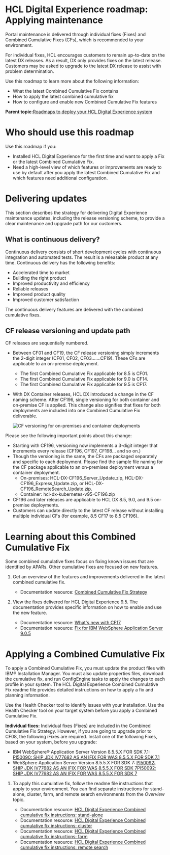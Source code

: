 # HCL Digital Experience roadmap: Applying maintenance

Portal maintenance is delivered through individual fixes \(Fixes\) and Combined Cumulative Fixes \(CFs\), which is recommended to your environment.

For individual fixes, HCL encourages customers to remain up-to-date on the latest DX releases. As a result, DX only provides fixes on the latest release. Customers may be asked to upgrade to the latest DX release to assist with problem determination.

Use this roadmap to learn more about the following information:

-   What the latest Combined Cumulative Fix contains
-   How to apply the latest combined cumulative fix
-   How to configure and enable new Combined Cumulative Fix features

**Parent topic:**[Roadmaps to deploy your HCL Digital Experience system](../install/deployment_patterns.md)

# Who should use this roadmap

Use this roadmap if you:

-   Installed HCL Digital Experience for the first time and want to apply a Fix or the latest Combined Cumulative Fix.
-   Need a high-level view of which features or improvements are ready to use by default after you apply the latest Combined Cumulative Fix and which features need additional configuration.

# Delivering updates

This section describes the strategy for delivering Digital Experience maintenance updates, including the release versioning scheme, to provide a clear maintenance and upgrade path for our customers.

## What is continuous delivery?

Continuous delivery consists of short development cycles with continuous integration and automated tests. The result is a releasable product at any time. Continuous delivery has the following benefits:

-   Accelerated time to market
-   Building the right product
-   Improved productivity and efficiency
-   Reliable releases
-   Improved product quality
-   Improved customer satisfaction

The continuous delivery features are delivered with the combined cumulative fixes.

## CF release versioning and update path

CF releases are sequentially numbered.

-   Between CF01 and CF19, the CF release versioning simply increments the 2-digit integer \(CF01, CF02, CF03…….CF19\). These CFs are applicable to an on-premise deployment.
    -   The first Combined Cumulative Fix applicable for 8.5 is CF01.
    -   The first Combined Cumulative Fix applicable for 9.0 is CF14.
    -   The first Combined Cumulative Fix applicable for 9.5 is CF17.
-   With DX Container releases, HCL DX introduced a change in the CF naming scheme. After CF196, single versioning for both container and on-premise CF is applied. This change also signifies that fixes for both deployments are included into one Combined Cumulative Fix deliverable.

    ![CF versioning for on-premises and container deployments](../images/rm_cf_onprem_container.png "Single CF versions for on-premises and container deployments")


Please see the following important points about this change:

-   Starting with CF196, versioning now implements a 3-digit integer that increments every release \(CF196, CF197, CF198… and so on.\)
-   Though the versioning is the same, the CFs are packaged separately and specific to each deployment. Please find the sample file naming for the CF package applicable to an on-premises deployment versus a container deployment.
    -   On-premises: HCL-DX-CF196\_Server\_Update.zip, HCL-DX-CF196\_Express\_Update.zip, or HCL-DX-CF196\_RemoteSearch\_Update.zip.
    -   Container: hcl-dx-kubernetes-v95-CF196.zip
-   CF196 and later releases are applicable to HCL DX 8.5, 9.0, and 9.5 on-premise deployments.
-   Customers can update directly to the latest CF release without installing multiple individual CFs \(for example, 8.5 CF17 to 8.5 CF196\).

# Learning about this Combined Cumulative Fix

Some combined cumulative fixes focus on fixing known issues that are identified by APARs. Other cumulative fixes are focused on new features.

1.  Get an overview of the features and improvements delivered in the latest combined cumulative fix.

    -   Documentation resource: [Combined Cumulative Fix Strategy](http://help.hcltechsw.com/digital-experience/9.5/overview/new_cf95.html)
2.  View the fixes delivered for HCL Digital Experience 9.5. The documentation provides specific information on how to enable and use the new feature.

    -   Documentation resource: [What's new with CF17](../overview/new_cf17.md)
    -   Documentation resource: [Fix for IBM WebSphere Application Server 9.0.5](../overview/was_905.md)

# Applying a Combined Cumulative Fix

To apply a Combined Cumulative Fix, you must update the product files with IBM® Installation Manager. You must also update properties files, download the cumulative fix, and run ConfigEngine tasks to apply the changes to each profile in your system. The HCL Digital Experience Combined Cumulative Fix readme file provides detailed instructions on how to apply a fix and planning information.

Use the Health Checker tool to identify issues with your installation. Use the Health Checker tool on your target system before you apply a Combined Cumulative Fix.

**Individual fixes:** Individual fixes \(Fixes\) are included in the Combined Cumulative Fix Strategy. However, if you are going to upgrade prior to CF08, the following iFixes are required. Install one of the following Fixes, based on your system, before you upgrade:

-   IBM WebSphere® Application Server Version 8.5.5.X FOR SDK 7.1: [PI50090: SHIP JDK IV77682 AS AN IFIX FOR WAS 8.5.5.X FOR SDK 7.1](https://support.hcltechsw.com/csm)
-   WebSphere Application Server Version 8.5.5.X FOR SDK 7: [PI50092: SHIP JDK IV77682 AS AN IFIX FOR WAS 8.5.5.X FOR SDK 7PI50092: SHIP JDK IV77682 AS AN IFIX FOR WAS 8.5.5.X FOR SDK 7](https://support.hcltechsw.com/csm)

1.  To apply this cumulative fix, follow the readme file instructions that apply to your environment. You can find separate instructions for stand-alone, cluster, farm, and remote search environments from the *Overview* topic.

    -   Documentation resource: [HCL Digital Experience Combined cumulative fix instructions: stand-alone](../../9.5/overview/ccf_95_standalone.html)
    -   Documentation resource: [HCL Digital Experience Combined cumulative fix instructions: cluster](../../9.5/overview/ccf_95_cluster.html)
    -   Documentation resource: [HCL Digital Experience Combined cumulative fix instructions: farm](../../9.5/overview/ccf_95_farm.html)
    -   Documentation resource: [HCL Digital Experience Combined cumulative fix instructions: remote search](../../9.5/overview/ccf_95_remote_search.html)

